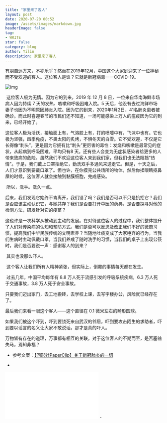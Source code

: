 ```yaml
---
title: "家里来了客人"
layout: post
date: 2020-07-20 00:52
image: /assets/images/markdown.jpg
headerImage: false
tag:
- WRITE
star: false
category: blog
author: Yilin
description: 家里来了客人
---
```


​        有朋自远方来，不亦乐乎？然而在2019年12月，中国这个大家庭迎来了一位神秘而不受欢迎的客人。这位客人是谁？它就是新冠病毒一一COVID-19。

![img](https://cdn.jsdelivr.net/gh/imlinnn/img/20200720001424.jpeg)

​        这位客人极为无情。因为它的到来，2019 年 12 月 8 日，一位来自华南海鲜市场病人因为持续 7 天的发热、咳嗽和呼吸困难入院。5 天后，他没有去过海鲜市场妻子也因为不明原因肺炎入院。因为它的到来，2020年1月2日，41名肺炎患者被确诊。而此时喜迎春节的市民们还不知道，一场可能感染上万人的瘟疫因为它的到来，已经开始了。

​        这位客人极为活跃，接触面上有，气溶胶上有，打的喷嚏中有，飞沫中也有。它也极为坚强，四季免疫，不畏太阳的炙烤，不惧冬天的白雪。它不受欢迎，不仅是它长得像“刺头”，更是因为它拥有比“刺头”更厉害的毒性：发烧和咳嗽是最常见的症状，从起病到呼吸困难，平均只有8 天。还有些人会变为无症状感染者给更多的人带来致病的危险。虽然我们不欢迎这位客人来到我们家，但我们也无法阻挡"热情"。于是，我们戴上口罩拒绝它，勤洗双手多通风来送走它。但是，十天之后，人们才意识到要戴口罩了。但也许，在你摸完公共场所的物体，然后你揉眼睛抠鼻屎的时候，这位客人就会接触到黏膜细胞，完成感染。

​        所以，洗手。洗久一点。

​        后来，我们发现它始终不肯离开，我们错了吗？我们是否可以不只是抗拒它？我们是否应该主动认识它，与她共存？我们是否要打开中医的药典，是否要探寻对他的检测方法，研发针对它的疫苗？

​        这也许是一次科学从被动到主动的发展。在对待这位客人的过程中，我们整体提升了人们对传染病的认知和预防方式。我们是否可以反思及改正我们不好的微商习惯，提高我们中华民族传统的文明素养？当随地吐痰变成了大家唾弃的行为，当我们生病时主动佩戴口罩，当我们养成了随时洗手的习惯，当我们的桌子上出现公筷时，我们是否要说一声：感谢客人的到来？

​        其实也没那么吓人。

​        这个客人让我们所有人精神紧张，但实际上，倒霉的事情每天都在发生。

​        过去几年，中国平均每年有 8.8 万人死于流感引发的呼吸系统疾病，6.3 万人死于交通事故，3.8 万人死于安全事故。

​        只要我们迈出家门，去工地搬砖，去学校上课，去写字楼办公，风险就已经存在了。

最后我们来看一眼这个客人——这个直径在 0.1 微米左右的畸形圆球。

​        如果我们被这个吓到，吓到要锁死来自武汉的邻居，吓到要攻击陌生的求助者，吓到要以谣言的名义让大家不敢说话。那才是真的吓人。

​        万物皆有存在的道理，万事都有相互的关联。对于这位客人的不期而至，是否塞翁失马，焉知非福？





- 参考文案：[【回形针PaperClip】关于新冠肺炎的一切](https://www.bilibili.com/video/BV1R7411x74i)

- 
<iframe src="//player.bilibili.com/player.html?aid=86216616&bvid=BV1R7411x74i&cid=147361701&page=1" scrolling="no" border="0" frameborder="no" framespacing="0" allowfullscreen="true"> </iframe>
- 
